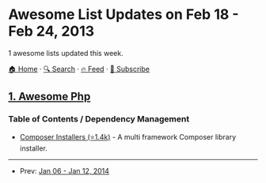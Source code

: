# Awesome List Updates on Feb 18 - Feb 24, 2013

1 awesome lists updated this week.

[🏠 Home](/README.md) · [🔍 Search](https://www.trackawesomelist.com/search/) · [🔥 Feed](https://www.trackawesomelist.com/week/rss.xml) · [📮 Subscribe](https://trackawesomelist.us17.list-manage.com/subscribe?u=d2f0117aa829c83a63ec63c2f&id=36a103854c)



## [1. Awesome Php](/content/ziadoz/awesome-php/week/README.md)

### Table of Contents / Dependency Management

*   [Composer Installers (⭐1.4k)](https://github.com/composer/installers) - A  multi framework Composer library installer.

---

- Prev: [Jan 06 - Jan 12, 2014](/content/2014/1/README.md)